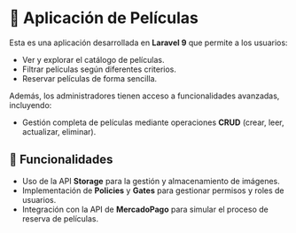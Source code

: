 # 🎥 Aplicación de Películas  

Esta es una aplicación desarrollada en **Laravel 9** que permite a los usuarios:  
- Ver y explorar el catálogo de películas.  
- Filtrar películas según diferentes criterios.  
- Reservar películas de forma sencilla.  

Además, los administradores tienen acceso a funcionalidades avanzadas, incluyendo:  
- Gestión completa de películas mediante operaciones **CRUD** (crear, leer, actualizar, eliminar).

## 🚀 Funcionalidades  
- Uso de la API **Storage** para la gestión y almacenamiento de imágenes.  
- Implementación de **Policies** y **Gates** para gestionar permisos y roles de usuarios.  
- Integración con la API de **MercadoPago** para simular el proceso de reserva de películas.  
